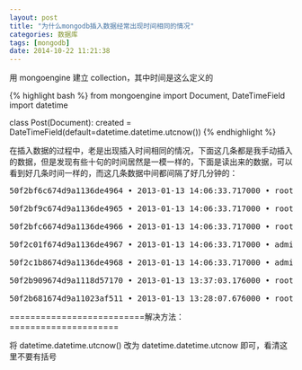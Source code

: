```yaml
---
layout: post
title: "为什么mongodb插入数据经常出现时间相同的情况"
categories: 数据库
tags: [mongodb]
date: 2014-10-22 11:21:38
---
```


用 mongoengine 建立 collection，其中时间是这么定义的

{% highlight bash %}
from mongoengine import Document, DateTimeField
import datetime

class Post(Document):
    created = DateTimeField(default=datetime.datetime.utcnow())
{% endhighlight %}

在插入数据的过程中，老是出现插入时间相同的情况，下面这几条都是我手动插入的数据，但是发现有些十句的时间居然是一模一样的，下面是读出来的数据，可以看到好几条时间一样的，而这几条数据中间都间隔了好几分钟的：

<pre>
50f2bf6c674d9a1136de4964 • 2013-01-13 14:06:33.717000 • root • 0

50f2bf9c674d9a1136de4965 • 2013-01-13 14:06:33.717000 • root • 0

50f2bfc6674d9a1136de4966 • 2013-01-13 14:06:33.717000 • root • 0

50f2c01f674d9a1136de4967 • 2013-01-13 14:06:33.717000 • admin • 0

50f2c1b8674d9a1136de4968 • 2013-01-13 14:06:33.717000 • admin • 0

50f2b909674d9a1118d57170 • 2013-01-13 13:37:03.176000 • root • 0

50f2b681674d9a11023af511 • 2013-01-13 13:28:07.676000 • root • 0
</pre>

==========================解决方法：=====================

将 datetime.datetime.utcnow() 改为 datetime.datetime.utcnow 即可，看清这里不要有括号
